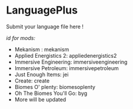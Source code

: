 # LanguagePlus
Submit your language file here ! 

_id for mods:_ 
+ Mekanism : mekanism 
+ Applied Energistics 2: appliedenergistics2
+ Immersive Engineering: immersiveengineering
+ Immersive Petroleum: immersivepetroleum
+ Just Enough Items: jei
+ Create: create
+ Biomes O' plenty: biomesoplenty
+ Oh The Biomes You'll Go: byg
+ More will be updated 
